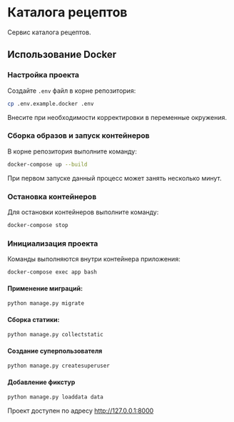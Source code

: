 # Каталога рецептов

Сервис каталога рецептов.

## Использование Docker

### Настройка проекта

Создайте `.env` файл в корне репозитория:

```bash
cp .env.example.docker .env
```

Внесите при необходимости корректировки в переменные окружения.

### Сборка образов и запуск контейнеров

В корне репозитория выполните команду:

```bash
docker-compose up --build
```

При первом запуске данный процесс может занять несколько минут.

### Остановка контейнеров

Для остановки контейнеров выполните команду:

```bash
docker-compose stop
```

### Инициализация проекта

Команды выполняются внутри контейнера приложения:

```bash
docker-compose exec app bash
```

#### Применение миграций:

```bash
python manage.py migrate
```

#### Сборка статики:

```bash
python manage.py collectstatic
```

#### Создание суперпользователя

```bash
python manage.py createsuperuser
```

#### Добавление фикстур

```bash
python manage.py loaddata data
```

Проект доступен по адресу http://127.0.0.1:8000

